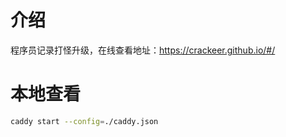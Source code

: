# 介绍

程序员记录打怪升级，在线查看地址：https://crackeer.github.io/#/

# 本地查看

```sh
caddy start --config=./caddy.json
```